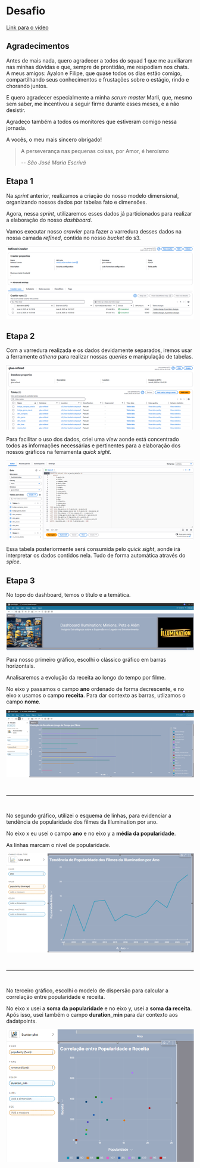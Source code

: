 # Desafio

[Link para o vídeo]()

## Agradecimentos
Antes de mais nada, quero agradecer a todos do squad 1 que me auxiliaram nas minhas dúvidas e que, sempre de prontidão, me respodiam nos chats. A meus amigos: Ayalon e Filipe, que quase todos os dias estão comigo, compartilhando seus conhecimentos e frustações sobre o estágio, rindo e chorando juntos. 

E quero agradecer especialmente a minha *scrum master* Marli, que, mesmo sem saber, me incentivou a seguir firme durante esses meses, e a não desistir.

Agradeço também a todos os monitores que estiveram comigo nessa jornada.

A vocês, o meu mais sincero obrigado!

> A perseverança nas pequenas coisas, por Amor, é heroísmo
>
> -- <cite>São José Maria Escrivá</cite>

## Etapa 1
Na *sprint* anterior, realizamos a criação do nosso modelo dimensional, organizando nossos dados por tabelas fato e dimensões.

Agora, nessa *sprint*, utilizaremos esses dados já particionados para realizar a elaboração do nosso *dashboard*.

Vamos executar nosso *crawler* para fazer a varredura desses dados na nossa camada *refined*, contida no nosso *bucket* do s3.

![Crawler](../Evidencias/Crawler.PNG)

## Etapa 2
Com a varredura realizada e os dados devidamente separados, iremos usar a ferramente *athena* para realizar nossas *queries* e manipulação de tabelas.

![Glue Refined DB](../Evidencias/glue-refined-db.PNG)

Para facilitar o uso dos dados, criei uma *view* aonde está concentrado todos as informações necessárias e pertinentes para a elaboração dos nossos gráficos na ferramenta *quick sight*.

![View](../Evidencias/criacao-view.PNG)

Essa tabela posteriormente será consumida pelo *quick sight*, aonde irá interpretar os dados contidos nela. Tudo de forma automática através do *spice*.

## Etapa 3

No topo do dashboard, temos o título e a temática.

![Topo Dashboard](../Evidencias/topo-dashboard.PNG)

Para nosso primeiro gráfico, escolhi o clássico gráfico em barras horizontais.

Analisaremos a evolução da receita ao longo do tempo por filme.

No eixo y passamos o campo **ano** ordenado de forma decrescente, e no eixo x usamos o campo **receita**. Para dar contexto as barras, utlizamos o campo **nome**.

![Horizontal Bar](../Evidencias/horizontal-bar.PNG)

<br>
<hr>
<br>

No segundo gráfico, utilizei o esquema de linhas, para evidenciar a tendência de popularidade dos filmes da Illumination por ano.

No eixo x eu usei o campo **ano** e no eixo y a **média da popularidade**.

As linhas marcam o nível de popularidade.

![Line Chart](../Evidencias/line-chart.PNG)

<br>
<hr>
<br>

No terceiro gráfico, escolhi o modelo de dispersão para calcular a correlação entre popularidade e receita.

No eixo x usei a **soma  da popularidade** e no eixo y, usei a **soma da receita**. Após isso, usei também o campo **duration_min** para dar contexto aos dadatpoints.

![Dispersão](../Evidencias/scatter-plot.PNG)